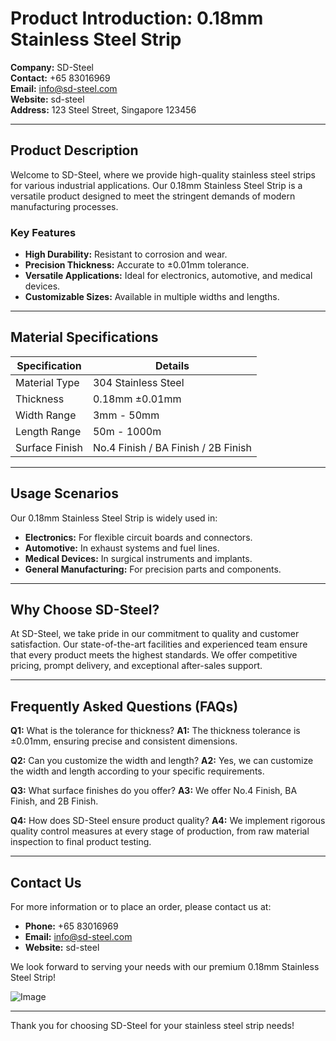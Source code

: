 # Product Introduction: 0.18mm Stainless Steel Strip

**Company:** SD-Steel  
**Contact:** +65 83016969  
**Email:** info@sd-steel.com  
**Website:**  sd-steel  
**Address:** 123 Steel Street, Singapore 123456

---

## **Product Description**

Welcome to SD-Steel, where we provide high-quality stainless steel strips for various industrial applications. Our 0.18mm Stainless Steel Strip is a versatile product designed to meet the stringent demands of modern manufacturing processes.

### **Key Features**
- **High Durability:** Resistant to corrosion and wear.
- **Precision Thickness:** Accurate to ±0.01mm tolerance.
- **Versatile Applications:** Ideal for electronics, automotive, and medical devices.
- **Customizable Sizes:** Available in multiple widths and lengths.

---

## **Material Specifications**

| Specification | Details |
|---------------|---------|
| Material Type | 304 Stainless Steel |
| Thickness     | 0.18mm ±0.01mm |
| Width Range   | 3mm - 50mm |
| Length Range  | 50m - 1000m |
| Surface Finish| No.4 Finish / BA Finish / 2B Finish |

---

## **Usage Scenarios**

Our 0.18mm Stainless Steel Strip is widely used in:
- **Electronics:** For flexible circuit boards and connectors.
- **Automotive:** In exhaust systems and fuel lines.
- **Medical Devices:** In surgical instruments and implants.
- **General Manufacturing:** For precision parts and components.

---

## **Why Choose SD-Steel?**

At SD-Steel, we take pride in our commitment to quality and customer satisfaction. Our state-of-the-art facilities and experienced team ensure that every product meets the highest standards. We offer competitive pricing, prompt delivery, and exceptional after-sales support.

---

## **Frequently Asked Questions (FAQs)**

**Q1:** What is the tolerance for thickness?
**A1:** The thickness tolerance is ±0.01mm, ensuring precise and consistent dimensions.

**Q2:** Can you customize the width and length?
**A2:** Yes, we can customize the width and length according to your specific requirements.

**Q3:** What surface finishes do you offer?
**A3:** We offer No.4 Finish, BA Finish, and 2B Finish.

**Q4:** How does SD-Steel ensure product quality?
**A4:** We implement rigorous quality control measures at every stage of production, from raw material inspection to final product testing.

---

## **Contact Us**

For more information or to place an order, please contact us at:
- **Phone:** +65 83016969
- **Email:** info@sd-steel.com
- **Website:**  sd-steel

We look forward to serving your needs with our premium 0.18mm Stainless Steel Strip!

![Image](https://github.com/user-attachments/assets/2567258e-e124-4816-932d-1809bd27ef0b)

---

Thank you for choosing SD-Steel for your stainless steel strip needs!
